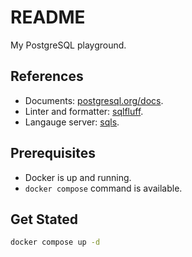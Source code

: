 # README

My PostgreSQL playground.

## References

- Documents: [postgresql.org/docs](https://www.postgresql.org/docs/current/index.html).
- Linter and formatter: [sqlfluff](https://docs.sqlfluff.com/en/stable/index.html).
- Langauge server: [sqls](https://github.com/sqls-server/sqls).

## Prerequisites

- Docker is up and running.
- `docker compose` command is available.

## Get Stated

```sh
docker compose up -d
```
